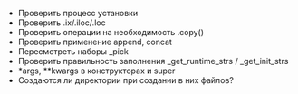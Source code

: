* Проверить процесс установки
* Проверить .ix/.iloc/.loc
* Проверить операции на необходимость .copy()
* Проверить применение append, concat
* Пересмотреть наборы _pick
* Проверить правильность заполнения _get_runtime_strs / _get_init_strs
* *args, **kwargs в конструкторах и super
* Создаются ли директории при создании в них файлов?
